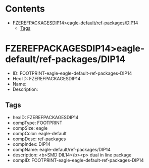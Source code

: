 



Contents
========

* [FZEREFPACKAGESDIP14>eagle-default/ref-packages/DIP14](#fzerefpackagesdip14eagle-defaultref-packagesdip14)
	* [Tags](#tags)

# FZEREFPACKAGESDIP14>eagle-default/ref-packages/DIP14

- ID: FOOTPRINT-eagle-eagle-default-ref-packages-DIP14
- Hex ID: FZEREFPACKAGESDIP14
- Name: 
- Description: 

## Tags

- hexID: FZEREFPACKAGESDIP14
- oompType: FOOTPRINT
- oompSize: eagle
- oompColor: eagle-default
- oompDesc: ref-packages
- oompIndex: DIP14
- oompName: eagle-default/ref-packages/DIP14
- description: &lt;b&gt;SMD DIL14&lt;/b&gt;&lt;p&gt;&#xD;
dual in line package
- oompID: FOOTPRINT-eagle-eagle-default-ref-packages-DIP14

